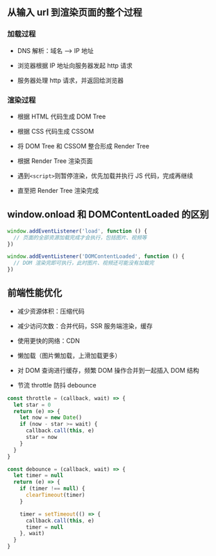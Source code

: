 ## 从输入 url 到渲染页面的整个过程

### 加载过程

- DNS 解析：域名 --> IP 地址

- 浏览器根据 IP 地址向服务器发起 http 请求

- 服务器处理 http 请求，并返回给浏览器

### 渲染过程

- 根据 HTML 代码生成 DOM Tree

- 根据 CSS 代码生成 CSSOM

- 将 DOM Tree 和 CSSOM 整合形成 Render Tree

- 根据 Render Tree 渲染页面

- 遇到`<script>`则暂停渲染，优先加载并执行 JS 代码，完成再继续

- 直至把 Render Tree 渲染完成

## window.onload 和 DOMContentLoaded 的区别

```javascript
window.addEventListener('load', function () {
  // 页面的全部资源加载完成才会执行，包括图片、视频等
})

window.addEventListener('DOMContentLoaded', function () {
  // DOM 渲染完即可执行，此时图片、视频还可能没有加载完
})
```

## 前端性能优化

- 减少资源体积：压缩代码

- 减少访问次数：合并代码，SSR 服务端渲染，缓存

- 使用更快的网络：CDN

- 懒加载（图片懒加载，上滑加载更多）

- 对 DOM 查询进行缓存，频繁 DOM 操作合并到一起插入 DOM 结构

- 节流 throttle 防抖 debounce

```javascript
const throttle = (callback, wait) => {
  let star = 0
  return (e) => {
    let now = new Date()
    if (now - star >= wait) {
      callback.call(this, e)
      star = now
    }
  }
}

const debounce = (callback, wait) => {
  let timer = null
  return (e) => {
    if (timer !== null) {
      clearTimeout(timer)
    }

    timer = setTimeout(() => {
      callback.call(this, e)
      timer = null
    }, wait)
  }
}
```

